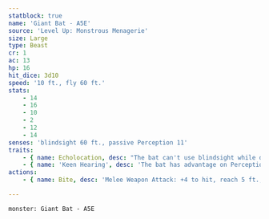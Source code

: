 ```yaml
---
statblock: true
name: 'Giant Bat - A5E'
source: 'Level Up: Monstrous Menagerie'
size: Large
type: Beast
cr: 1
ac: 13
hp: 16
hit_dice: 3d10
speed: '10 ft., fly 60 ft.'
stats:
    - 14
    - 16
    - 10
    - 2
    - 12
    - 14
senses: 'blindsight 60 ft., passive Perception 11'
traits:
    - { name: Echolocation, desc: "The bat can't use blindsight while deafened." }
    - { name: 'Keen Hearing', desc: 'The bat has advantage on Perception checks that rely on hearing.' }
actions:
    - { name: Bite, desc: 'Melee Weapon Attack: +4 to hit, reach 5 ft., one target. Hit: 5 (1d6+2) piercing damage.' }

---
```

```statblock
monster: Giant Bat - A5E
```

